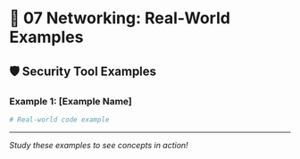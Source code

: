 # 🌟 07 Networking: Real-World Examples

## 🛡️ Security Tool Examples

### Example 1: [Example Name]
```python
# Real-world code example
```

---

*Study these examples to see concepts in action!*

